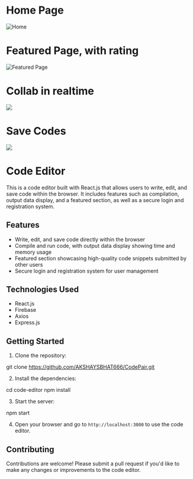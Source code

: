 # Home Page
![Home](https://res.cloudinary.com/dngfbi8t1/image/upload/v1685213103/ss1-code_scqlhv.jpg)
# Featured Page, with rating
![Featured Page](https://res.cloudinary.com/dngfbi8t1/image/upload/v1685221715/ss5-code_ubt0ut.jpg)
# Collab in realtime
![](https://res.cloudinary.com/dngfbi8t1/image/upload/v1685213103/ss4-code_qlvjit.jpg)
# Save Codes
![](https://res.cloudinary.com/dngfbi8t1/image/upload/v1685213103/ss2-code_ztka6v.jpg)
# Code Editor

This is a code editor built with React.js that allows users to write, edit, and save code within the browser. It includes features such as compilation, output data display, and a featured section, as well as a secure login and registration system.

## Features

- Write, edit, and save code directly within the browser
- Compile and run code, with output data display showing time and memory usage
- Featured section showcasing high-quality code snippets submitted by other users
- Secure login and registration system for user management

## Technologies Used

- React.js
- Firebase
- Axios
- Express.js


## Getting Started

1. Clone the repository:

git clone https://github.com/AKSHAYSBHAT666/CodePair.git


2. Install the dependencies:

cd code-editor
npm install


3. Start the server:

npm start



4. Open your browser and go to `http://localhost:3000` to use the code editor.

## Contributing

Contributions are welcome! Please submit a pull request if you'd like to make any changes or improvements to the code editor.

##
